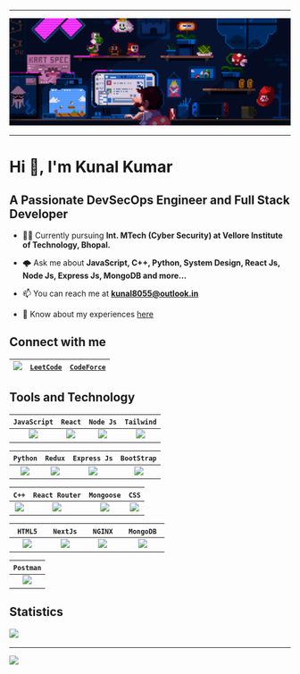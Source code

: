 ----

![Welcome Banner](Github_Readme_Banner.gif)

----

# Hi 👋, I'm Kunal Kumar

## A Passionate DevSecOps Engineer and Full Stack Developer
+ 👨‍🎓 Currently pursuing **Int. MTech (Cyber Security) at Vellore Institute of Technology, Bhopal.**
  
+ 🌩️ Ask me about **JavaScript, C++, Python, System Design, React Js, Node Js, Express Js, MongoDB and more...**
  
+ 📫 You can reach me at **kunal8055@outlook.in**
  
+ 📄 Know about my experiences [here](https://docs.google.com/document/d/1fdY7zZ2CkD_FJXzuqBc_B3Nxxo2osILyfx_kZ2npcMA/edit?usp=sharing)
  
## Connect with me
| [<img src="https://i.imgur.com/WwDcsTH.png" height="50"/>](https://linkedin.com/in/kunal-kumar-384613249) | [`LeetCode`](https://www.leetcode.com/bytesblaze) | [`CodeForce`](https://codeforces.com/profile/CodesByKunal) |
| - | - | - |

## Tools and Technology

|`JavaScript`|`React`|`Node Js`|`Tailwind`|
|:-:|:-:|:-:|:-:|
|<img src="https://i.imgur.com/65D17XD.png" height="50" />|<img src="https://i.imgur.com/bMU0kgU.png" height="50" />|<img src="https://i.imgur.com/SUEH8vw.png" height="50" />|<img src="https://i.imgur.com/okK2H1G.png" height="50"/>|

|`Python`|`Redux`|`Express Js`|`BootStrap`|
|:-:|:-:|:-:|:-:|
|<img src="https://i.imgur.com/9L3vk3H.png" height="50"/>|<img src="https://i.imgur.com/hy0IXjH.png" height="50" />|<img src="https://i.imgur.com/UWZEhx4.png" height="50"/>|<img src="https://i.imgur.com/dZJL56V.png" height="50"/>|

|`C++`|`React Router`|`Mongoose`|`CSS`|
|:-:|:-:|:-:|:-:|
|<img src="https://i.imgur.com/w9cX7Wp.png" height="50"/>|<img src="https://www.svgrepo.com/show/354262/react-router.svg" height="50"/>|<img src="https://i.imgur.com/TMPr1TJ.png" height="50"/>|<img src="https://i.imgur.com/Di4Ib7U.png" height="50"/>|

|`  HTML5  `|`  NextJs  `|`  NGINX  `|`  MongoDB  `|
|:-:|:-:|:-:|:-:|
|<img src="https://i.imgur.com/HAL4X2C.png" height="50" />|<img src="https://www.svgrepo.com/show/342062/next-js.svg"  height="50"/>|<img src="https://i.imgur.com/LE2SuJV.png" height="50" />|<img src="https://i.imgur.com/NJ5Rimn.png" height="50" />|

|`Postman`|
|:-:|
|<img src="https://i.imgur.com/NuLQw8v.png" height="50"/>|

## Statistics
![](https://github-readme-stats.vercel.app/api/top-langs?username=CodesByKunal&show_icons=true&locale=en&layout=compact)

----
![](https://github-readme-stats.vercel.app/api?username=CodesByKunal&show_icons=true&locale=en)
